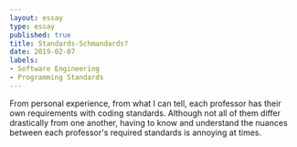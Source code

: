 ```yaml
---
layout: essay
type: essay
published: true
title: Standards-Schmandards?
date: 2019-02-07
labels:
- Software Engineering
- Programming Standards
---
```

From personal experience, from what I can tell, each professor has their own requirements with coding standards. Although not all of them differ drastically from one another, 
having to know and understand the nuances between each professor's required standards is annoying at times.

